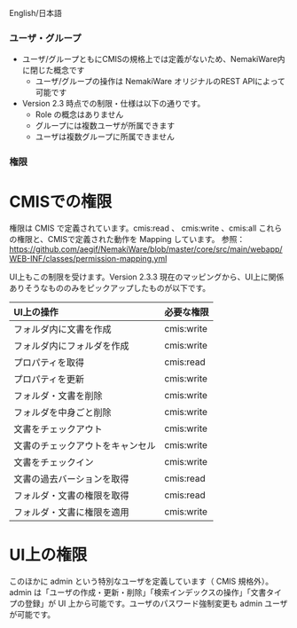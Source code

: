 English/日本語

### ユーザ・グループ

* ユーザ/グループともにCMISの規格上では定義がないため、NemakiWare内に閉じた概念です
    * ユーザ/グループの操作は NemakiWare オリジナルのREST APIによって可能です
* Version 2.3 時点での制限・仕様は以下の通りです。
    * Role の概念はありません
    * グループには複数ユーザが所属できます
    * ユーザは複数グループに所属できません

### 権限

# CMISでの権限
権限は CMIS で定義されています。cmis:read 、 cmis:write 、cmis:all これらの権限と、CMISで定義された動作を Mapping しています。
参照：https://github.com/aegif/NemakiWare/blob/master/core/src/main/webapp/WEB-INF/classes/permission-mapping.yml

UI上もこの制限を受けます。Version 2.3.3 現在のマッピングから、UI上に関係ありそうなもののみをピックアップしたものが以下です。

|UI上の操作|必要な権限|
|:-----------|:-----------|
|フォルダ内に文書を作成|cmis:write|
|フォルダ内にフォルダを作成|cmis:write|
|プロパティを取得|cmis:read|
|プロパティを更新|cmis:write|
|フォルダ・文書を削除|cmis:write|
|フォルダを中身ごと削除|cmis:write||
|文書をチェックアウト|cmis:write|
|文書のチェックアウトをキャンセル|cmis:write|
|文書をチェックイン|cmis:write|
|文書の過去バーションを取得|cmis:read|
|フォルダ・文書の権限を取得|cmis:read|
|フォルダ・文書に権限を適用|cmis:write|

# UI上の権限
このほかに admin という特別なユーザを定義しています（ CMIS 規格外）。admin は「ユーザの作成・更新・削除」「検索インデックスの操作」「文書タイプの登録」が UI 上から可能です。ユーザのパスワード強制変更も admin ユーザが可能です。